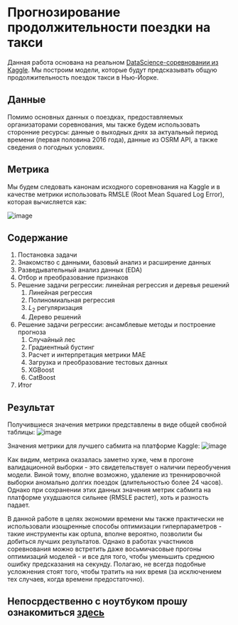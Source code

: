# Прогнозирование продолжительности поездки на такси

Данная работа основана на реальном [DataScience-соревновании из Kaggle](https://www.kaggle.com/competitions/nyc-taxi-trip-duration/overview/evaluation).
Мы построим модели, которые будут предсказывать общую продолжительность поездок такси в Нью-Йорке.

## Данные

Помимо основных данных о поездках, предоставляемых организаторами соревнования, мы также будем использовать сторонние ресурсы:
данные о выходных днях за актуальный период времени (первая половина 2016 года), данные из OSRM API, а также сведения о
погодных условиях.

## Метрика

Мы будем следовать канонам исходного соревнования на Kaggle и в качестве метрики использовать RMSLE (Root Mean Squared Log Error),
которая вычисляется как:

![image](https://github.com/khav-i/sf_data_science/assets/126453765/55c52907-56fe-4abe-b48c-f0fbb9669de8)

## Содержание
1. Постановка задачи
2. Знакомство с данными, базовый анализ и расширение данных
3. Разведывательный анализ данных (EDA)
4. Отбор и преобразование признаков
5. Решение задачи регрессии: линейная регрессия и деревья решений
    1. Линейная регрессия
    2. Полиномиальная регрессия
    3. $L_2$ регуляризация
    4. Дерево решений
6. Решение задачи регрессии: ансамблевые методы и построение прогноза
    1. Случайный лес
    2. Градиентный бустинг
    3. Расчет и интерпретация метрики MAE
    4. Загрузка и преобразование тестовых данных
    5. XGBoost
    6. CatBoost
7. Итог

## Результат
Получившиеся значения метрики представлены в виде общей свобной таблицы:
![image](https://github.com/khav-i/sf_data_science/assets/126453765/563d8bc6-251e-43a2-b3b3-b6a34bf9e2e2)

Значения метрики для лучшего сабмита на платформе Kaggle:
![image](https://github.com/khav-i/sf_data_science/assets/126453765/ac94182e-87e6-4535-b9c8-11c247379355)

Как видим, метрика оказалась заметно хуже, чем в прогоне валидационной выборки - это свидетельствует о наличии переобучения
модели. Виной тому, вполне возможно, удаление из треннировочной выборки аномально долгих поездок (длительностью более 24 часов).
Однако при сохранении этих данных значения метрик сабмита на платформе ухудшаются сильнее (RMSLE растет), хоть и разность
падает.

В данной работе в целях экономии времени мы также практически не использовали изощренные способы оптимизации гиперпараметров - 
такие инструменты как optuna, вполне вероятно, позволили бы добиться лучших результатов. Однако в работах участников соревнования
можно встретить даже восьмичасовые прогоны оптимизаций моделей - и все для того, чтобы уменьшить среднюю ошибку предсказания
на секунду. Полагаю, не всегда подобные усложнения стоят того, чтобы тратить на них время (за исключением тех случаев, когда времени 
предостаточно). 

## Непосрдественно с ноутбуком прошу ознакомиться [здесь](https://github.com/khav-i/sf_data_science/blob/main/project_5/predicting_the_duration_of_a_taxi_trip.ipynb)
